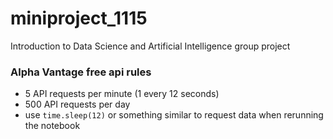 # miniproject_1115
Introduction to Data Science and Artificial Intelligence group project

### Alpha Vantage free api rules
- 5 API requests per minute (1 every 12 seconds)
- 500 API requests per day
- use `time.sleep(12)` or something similar to request data when rerunning the notebook